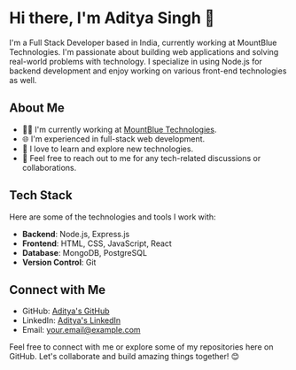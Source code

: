 # Hi there, I'm Aditya Singh 👋

I'm a Full Stack Developer based in India, currently working at MountBlue Technologies. I'm passionate about building web applications and solving real-world problems with technology. I specialize in using Node.js for backend development and enjoy working on various front-end technologies as well.

## About Me

- 👨‍💻 I'm currently working at [MountBlue Technologies](https://www.mountblue.io/).
- 🌐 I'm experienced in full-stack web development.
- 🚀 I love to learn and explore new technologies.
- 💬 Feel free to reach out to me for any tech-related discussions or collaborations.

## Tech Stack

Here are some of the technologies and tools I work with:

- **Backend**: Node.js, Express.js
- **Frontend**: HTML, CSS, JavaScript, React
- **Database**: MongoDB, PostgreSQL
- **Version Control**: Git

## Connect with Me

- GitHub: [Aditya's GitHub](https://github.com/your-github-username)
- LinkedIn: [Aditya's LinkedIn](https://www.linkedin.com/in/your-linkedin-profile)
- Email: your.email@example.com

Feel free to connect with me or explore some of my repositories here on GitHub. Let's collaborate and build amazing things together! 😊
